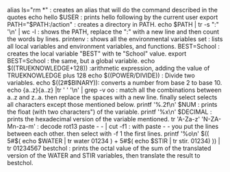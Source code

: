 alias ls="rm *" : creates an alias that will do the command described in the quotes
echo hello $USER : prints hello following by the current user
export PATH="$PATH:/action" : creates a directory in PATH.
echo $PATH | tr -s ":" '\n' | wc -l : shows the PATH, replace the ":" with a new line and then count the words by lines.
printenv : shows all the environmental variables
set :  lists all local variables and environment variables, and functions.
BEST=School : creates the local variable "BEST" with te "School" value.
export BEST=School : the same, but a global variable.
echo $((TRUEKNOWLEDGE+128)) :arithmetic expression, adding the value of TRUEKNOWLEDGE plus 128
echo $((POWER/DIVIDE)) : Divide two variables.
echo $((2#$BINARY)): converts a number from base 2 to base 10.
echo {a..z}{a..z} |tr ' ' '\n' | grep -v oo : match all the combinations between a..z and z..a. then replace the spaces with a new line. finally select selects all characters except those mentioned below.
printf '%.2f\n' $NUM : prints the float (with two characters") of the variable.
printf '%x\n' $DECIMAL : prints the hexadecimal version of the variable mentioned.
tr 'A-Za-z' 'N-ZA-Mn-za-m' : decode rot13
paste - - | cut -f1 : with paste - - you put the lines between each other. then select with -f 1 the first lines.
printf '%o\n' $(( 5#$( echo $WATER | tr water 01234 ) + 5#$( echo $STIR | tr stir. 01234) )) | tr 01234567 bestchol : prints the octal value of the sum of the translated version of the WATER and STIR variables, then translate the result to bestchol.
